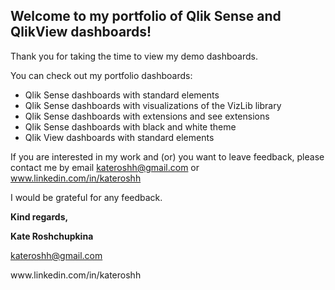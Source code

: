 <h2>Welcome to my portfolio of Qlik Sense and QlikView dashboards!</h2>

Thank you for taking the time to view my demo dashboards.

You can check out my portfolio dashboards:
<ul>
  <li>Qlik Sense dashboards with standard elements</li>
  <li>Qlik Sense dashboards with visualizations of the VizLib library</li>
  <li>Qlik Sense dashboards with extensions and see extensions</li>
  <li>Qlik Sense dashboards with black and white theme</li>
  <li>Qlik View dashboards with standard elements </li>
</ul>

If you are interested in my work and (or) you want to leave feedback, please contact me by email <a href = "mailto:kateroshh@gmail.com">kateroshh@gmail.com</a> or  www.linkedin.com/in/kateroshh

I would be grateful for any feedback.


<p><b>Kind regards,</b></p>
<p><b>Kate Roshchupkina</b></p>
<p><a href = "mailto:kateroshh@gmail.com">kateroshh@gmail.com</a></p>
<p>www.linkedin.com/in/kateroshh</p>
